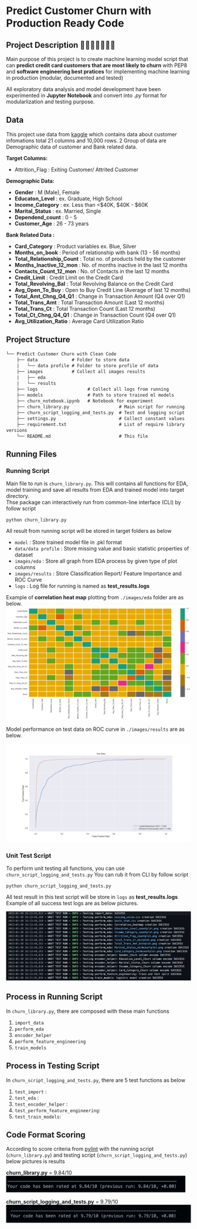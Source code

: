 # Predict Customer Churn with Production Ready Code

## Project Description 👷🏻‍♂️💸🧑🏻‍💻
Main purpose of this project is to create machine learning model script that can **predict credit card customers that are most likely to churn** with PEP8 and **software engineering best pratices** for implementing machine learning in production (modular, documented and tested)

All exploratory data analysis and model development have been experimented  in **Jupyter Notebook** and convert into *.py* format for modularlization and testing purpose.


## Data
This project use data from [kaggle](https://www.kaggle.com/sakshigoyal7/credit-card-customers) which contains data about customer infomations total 21 columns and 10,000 rows. 2 Group of data are Demographic data of customer and Bank related data.

**Target Columns:**
- Attrition_Flag : Exiting Customer/ Attrited Customer

**Demographic Data:**
- **Gender** : M (Male), Female
- **Educaton_Level** : ex. Graduate, High School
- **Income_Category** : ex. Less than <$40K, $40K - $60K
- **Marital_Status** : ex. Married, Single
- **Dependend_count** : 0 - 5
- **Customer_Age** : 26 - 73 years

**Bank Related Data :**
- **Card_Category** : Product variables ex. Blue, Silver
- **Months_on_book** : Period of relationship with bank (13 - 56 months)
- **Total_Relationship_Count** : Total no. of products held by the customer
- **Months_Inactive_12_mon** : No. of months inactive in the last 12 months
- **Contacts_Count_12_mon** : No. of Contacts in the last 12 months
- **Credit_Limit** : Credit Limit on the Credit Card
- **Total_Revolving_Bal** : Total Revolving Balance on the Credit Card
- **Avg_Open_To_Buy** : Open to Buy Credit Line (Average of last 12 months)
- **Total_Amt_Chng_Q4_Q1** : Change in Transaction Amount (Q4 over Q1)
- **Total_Trans_Amt** : Total Transaction Amount (Last 12 months)
- **Total_Trans_Ct** : Total Transaction Count (Last 12 months)
- **Total_Ct_Chng_Q4_Q1** : Change in Transaction Count (Q4 over Q1)
- **Avg_Utilization_Ratio** : Average Card Utilization Ratio

## Project Structure
    └── Predict Customer Churn with Clean Code 
        ├── data             # Folder to store data
        |   └── data profile # Folder to store profile of data
        ├── images           # Collect all images results
        |   ├── eda            
        |   └── results       
        ├── logs                   # Collect all logs from running
        ├── models                 # Path to store trained ml models
        ├── churn_notebook.ipynb   # Notebook for experiment
        ├── churn_library.py                   # Main script for running
        ├── churn_script_logging_and_tests.py  # Test and logging script
        ├── settings.py                        # Collect constant values
        ├── requirement.txt                    # List of require library versions
        └── README.md                          # This file

## Running Files
### Running Script
Main file to run is ```churn_library.py```. This will contains all functions for EDA, model training and save all results from EDA and trained model into target directory.<br/>
Thse package can interactively run from common-line interface (CLI) by follow script

``` CLI
python churn_library.py
```
All result from running script will be stored in target folders as below
- ```model``` : Store trained model file in .pkl format
- ```data/data profile``` : Store missing value and basic statistic properties of dataset
- ```images/eda``` : Store all graph from EDA process by given type of plot  columns
- ```images/results``` : Store Classification Report/ Feature Importance and ROC Curve
- ```logs``` : Log file for running is named as **test_results.logs**

Example of **correlation heat map** plotting from ```./images/eda``` folder are as below.
![Correlation Heat Map](./images/eda/Correlation_heatmap.png)

Model performance on test data on ROC curve in ```./images/results``` are as below.

![ROCCurveTest](./images/results/Test%20Data%20ROC%20Curve.png)

### Unit Test Script
To perform unit testing all functions, you can use ```churn_script_logging_and_tests.py```
You can rub it from CLI by follow script
``` CLI
python churn_script_logging_and_tests.py
```
All test result in this test script will be store in ```logs``` as **test_results.logs** <br/>
Example of all success test logs are as below pictures.

![Test Log File ](./Asset/test_logs.png)

## Process in **Running Script**
In ```churn_library.py```, there are composed with these main functions
1. ```import_data```  <br/>
2. ```perform_eda```  <br/>
3. ```encoder_helper```  <br/>
4. ```perform_feature_engineering```  <br/>
5. ```train_models```  <br/>

## Process in **Testing Script**
In ```churn_script_logging_and_tests.py```, there are 5 test functions as below
1. ```test_import``` :
2. ```test_eda``` :
3. ```test_encoder_helper``` :
4. ```test_perform_feature_engineering```:
5. ```test_train_models```:

## Code Format Scoring
According to score criteria from [pylint](https://pylint.org/) with the running script (```churn_library.py```) and testing script (```churn_script_logging_and_tests.py```) below pictures is results 

**churn_library.py** = 9.84/10 <br/>
![](./Asset/pylint_score_run_script.png)

**churn_script_logging_and_tests.py** = 9.79/10 <br/>
![](./Asset/pylint_score_test_script.png)
